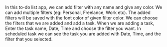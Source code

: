 In this to-do list app, we can add filter with any name and give any color. We can add multiple filters  (eg: Personal, Freelance, Work etc).
The added filters will be saved with the font color of given filter color.
We can choose the filters that we are added and add a task.
When we are adding a task, Enter the task name, Date, Time and choose the filter you want.
In scheduled task we can see the task you are added with Date, Time, and the filter that you selected.
